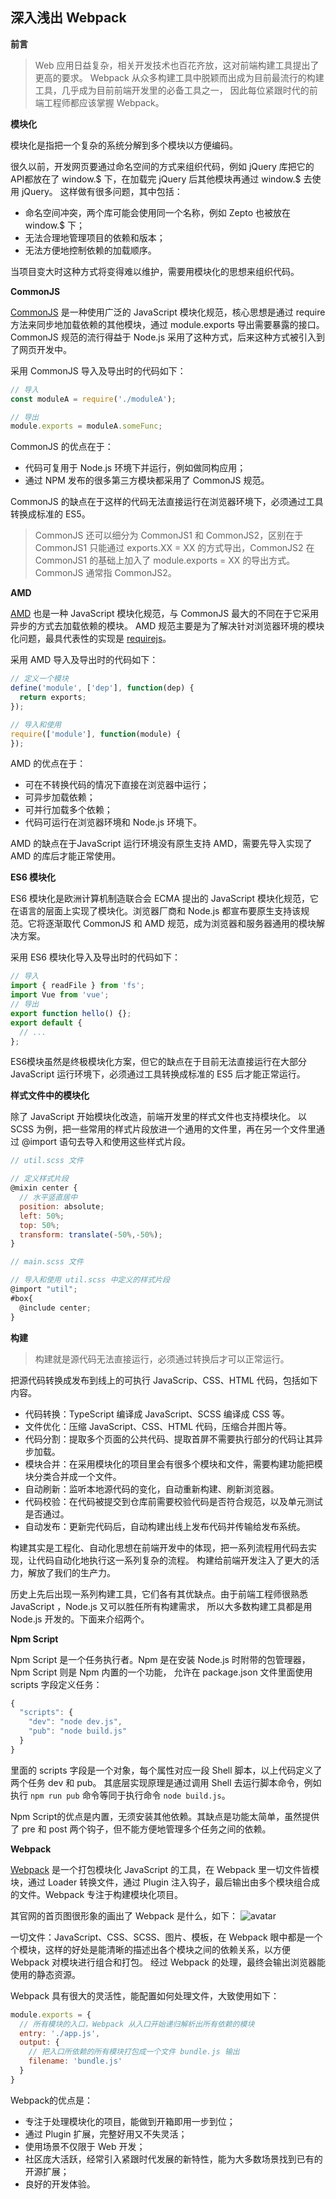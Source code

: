 ## 深入浅出 Webpack
**前言**
> Web 应用日益复杂，相关开发技术也百花齐放，这对前端构建工具提出了更高的要求。 Webpack 从众多构建工具中脱颖而出成为目前最流行的构建工具，几乎成为目前前端开发里的必备工具之一， 因此每位紧跟时代的前端工程师都应该掌握 Webpack。


**模块化**

模块化是指把一个复杂的系统分解到多个模块以方便编码。

很久以前，开发网页要通过命名空间的方式来组织代码，例如 jQuery 库把它的API都放在了 window.$ 下，在加载完 jQuery 后其他模块再通过 window.$ 去使用 jQuery。 这样做有很多问题，其中包括：

* 命名空间冲突，两个库可能会使用同一个名称，例如 Zepto 也被放在 window.$ 下；
* 无法合理地管理项目的依赖和版本；
* 无法方便地控制依赖的加载顺序。

当项目变大时这种方式将变得难以维护，需要用模块化的思想来组织代码。

**CommonJS**

[CommonJS](https://wiki.commonjs.org/wiki/CommonJS)
是一种使用广泛的 JavaScript 模块化规范，核心思想是通过 require 方法来同步地加载依赖的其他模块，通过 module.exports 导出需要暴露的接口。 CommonJS 规范的流行得益于 Node.js 采用了这种方式，后来这种方式被引入到了网页开发中。

采用 CommonJS 导入及导出时的代码如下：
```js
// 导入
const moduleA = require('./moduleA');

// 导出
module.exports = moduleA.someFunc;
```
CommonJS 的优点在于：

* 代码可复用于 Node.js 环境下并运行，例如做同构应用；
* 通过 NPM 发布的很多第三方模块都采用了 CommonJS 规范。

CommonJS 的缺点在于这样的代码无法直接运行在浏览器环境下，必须通过工具转换成标准的 ES5。
>CommonJS 还可以细分为 CommonJS1 和 CommonJS2，区别在于 CommonJS1 只能通过 exports.XX = XX 的方式导出，CommonJS2 在 CommonJS1 的基础上加入了 module.exports = XX 的导出方式。 CommonJS 通常指 CommonJS2。

**AMD**

[AMD](https://en.wikipedia.org/wiki/Asynchronous_module_definition) 
也是一种 JavaScript 模块化规范，与 CommonJS 最大的不同在于它采用异步的方式去加载依赖的模块。 AMD 规范主要是为了解决针对浏览器环境的模块化问题，最具代表性的实现是 
[requirejs](https://requirejs.org/docs/start.html)。

采用 AMD 导入及导出时的代码如下：
```js
// 定义一个模块
define('module', ['dep'], function(dep) {
  return exports;
});

// 导入和使用
require(['module'], function(module) {
});
```
AMD 的优点在于：

* 可在不转换代码的情况下直接在浏览器中运行；
* 可异步加载依赖；
* 可并行加载多个依赖；
* 代码可运行在浏览器环境和 Node.js 环境下。

AMD 的缺点在于JavaScript 运行环境没有原生支持 AMD，需要先导入实现了 AMD 的库后才能正常使用。

**ES6 模块化**

ES6 模块化是欧洲计算机制造联合会 ECMA 提出的 JavaScript 模块化规范，它在语言的层面上实现了模块化。浏览器厂商和 Node.js 都宣布要原生支持该规范。它将逐渐取代 CommonJS 和 AMD 规范，成为浏览器和服务器通用的模块解决方案。

采用 ES6 模块化导入及导出时的代码如下：

```js
// 导入
import { readFile } from 'fs';
import Vue from 'vue';
// 导出
export function hello() {};
export default {
  // ...
};
```
ES6模块虽然是终极模块化方案，但它的缺点在于目前无法直接运行在大部分 JavaScript 运行环境下，必须通过工具转换成标准的 ES5 后才能正常运行。

**样式文件中的模块化**

除了 JavaScript 开始模块化改造，前端开发里的样式文件也支持模块化。 以 SCSS 为例，把一些常用的样式片段放进一个通用的文件里，再在另一个文件里通过 @import 语句去导入和使用这些样式片段。

```js
// util.scss 文件

// 定义样式片段
@mixin center {
  // 水平竖直居中
  position: absolute;
  left: 50%;
  top: 50%;
  transform: translate(-50%,-50%);
}

// main.scss 文件

// 导入和使用 util.scss 中定义的样式片段
@import "util";
#box{
  @include center;
}
```
**构建**
>构建就是源代码无法直接运行，必须通过转换后才可以正常运行。

把源代码转换成发布到线上的可执行 JavaScrip、CSS、HTML 代码，包括如下内容。

* 代码转换：TypeScript 编译成 JavaScript、SCSS 编译成 CSS 等。
* 文件优化：压缩 JavaScript、CSS、HTML 代码，压缩合并图片等。
* 代码分割：提取多个页面的公共代码、提取首屏不需要执行部分的代码让其异步加载。
* 模块合并：在采用模块化的项目里会有很多个模块和文件，需要构建功能把模块分类合并成一个文件。
* 自动刷新：监听本地源代码的变化，自动重新构建、刷新浏览器。
* 代码校验：在代码被提交到仓库前需要校验代码是否符合规范，以及单元测试是否通过。
* 自动发布：更新完代码后，自动构建出线上发布代码并传输给发布系统。

构建其实是工程化、自动化思想在前端开发中的体现，把一系列流程用代码去实现，让代码自动化地执行这一系列复杂的流程。 构建给前端开发注入了更大的活力，解放了我们的生产力。

历史上先后出现一系列构建工具，它们各有其优缺点。由于前端工程师很熟悉 JavaScript ，Node.js 又可以胜任所有构建需求，
所以大多数构建工具都是用 Node.js 开发的。下面来介绍两个。

**Npm Script**

Npm Script 是一个任务执行者。Npm 是在安装 Node.js 时附带的包管理器，Npm Script 则是 Npm 内置的一个功能，
允许在 package.json 文件里面使用 scripts 字段定义任务：
```js
{
  "scripts": {
    "dev": "node dev.js",
    "pub": "node build.js"
  }
}
```
里面的 scripts 字段是一个对象，每个属性对应一段 Shell 脚本，以上代码定义了两个任务 dev 和 pub。 
其底层实现原理是通过调用 Shell 去运行脚本命令，例如执行 `npm run pub` 命令等同于执行命令 `node build.js`。

Npm Script的优点是内置，无须安装其他依赖。其缺点是功能太简单，虽然提供了 pre 和 post 两个钩子，但不能方便地管理多个任务之间的依赖。


**Webpack**

[Webpack](https://webpack.js.org/)
是一个打包模块化 JavaScript 的工具，在 Webpack 里一切文件皆模块，通过 Loader 转换文件，通过 Plugin 注入钩子，最后输出由多个模块组合成的文件。Webpack 专注于构建模块化项目。

其官网的首页图很形象的画出了 Webpack 是什么，如下：
![avatar](./img/webpack-1.png)

一切文件：JavaScript、CSS、SCSS、图片、模板，在 Webpack 眼中都是一个个模块，这样的好处是能清晰的描述出各个模块之间的依赖关系，以方便 Webpack 对模块进行组合和打包。 经过 Webpack 的处理，最终会输出浏览器能使用的静态资源。

Webpack 具有很大的灵活性，能配置如何处理文件，大致使用如下：
```js
module.exports = {
  // 所有模块的入口，Webpack 从入口开始递归解析出所有依赖的模块
  entry: './app.js',
  output: {
    // 把入口所依赖的所有模块打包成一个文件 bundle.js 输出 
    filename: 'bundle.js'
  }
}
```
Webpack的优点是：

* 专注于处理模块化的项目，能做到开箱即用一步到位；
* 通过 Plugin 扩展，完整好用又不失灵活；
* 使用场景不仅限于 Web 开发；
* 社区庞大活跃，经常引入紧跟时代发展的新特性，能为大多数场景找到已有的开源扩展；
* 良好的开发体验。












































